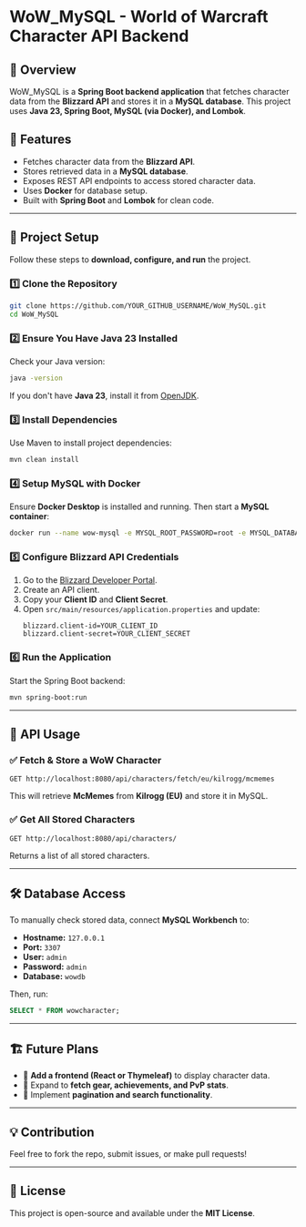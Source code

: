 # WoW_MySQL - World of Warcraft Character API Backend

## 📌 Overview
WoW_MySQL is a **Spring Boot backend application** that fetches character data from the **Blizzard API** and stores it in a **MySQL database**. This project uses **Java 23, Spring Boot, MySQL (via Docker), and Lombok**.

## 🚀 Features
- Fetches character data from the **Blizzard API**.
- Stores retrieved data in a **MySQL database**.
- Exposes REST API endpoints to access stored character data.
- Uses **Docker** for database setup.
- Built with **Spring Boot** and **Lombok** for clean code.

---

## 📂 Project Setup
Follow these steps to **download, configure, and run** the project.

### 1️⃣ **Clone the Repository**
```sh
git clone https://github.com/YOUR_GITHUB_USERNAME/WoW_MySQL.git
cd WoW_MySQL
```

### 2️⃣ **Ensure You Have Java 23 Installed**
Check your Java version:
```sh
java -version
```
If you don't have **Java 23**, install it from [OpenJDK](https://jdk.java.net/23/).

### 3️⃣ **Install Dependencies**
Use Maven to install project dependencies:
```sh
mvn clean install
```

### 4️⃣ **Setup MySQL with Docker**
Ensure **Docker Desktop** is installed and running. Then start a **MySQL container**:
```sh
docker run --name wow-mysql -e MYSQL_ROOT_PASSWORD=root -e MYSQL_DATABASE=wowdb -e MYSQL_USER=admin -e MYSQL_PASSWORD=admin -p 3307:3306 -d mysql:8.0
```

### 5️⃣ **Configure Blizzard API Credentials**
1. Go to the [Blizzard Developer Portal](https://develop.battle.net/).
2. Create an API client.
3. Copy your **Client ID** and **Client Secret**.
4. Open `src/main/resources/application.properties` and update:
   ```properties
   blizzard.client-id=YOUR_CLIENT_ID
   blizzard.client-secret=YOUR_CLIENT_SECRET
   ```

### 6️⃣ **Run the Application**
Start the Spring Boot backend:
```sh
mvn spring-boot:run
```

---

## 📡 API Usage
### ✅ **Fetch & Store a WoW Character**
```http
GET http://localhost:8080/api/characters/fetch/eu/kilrogg/mcmemes
```
This will retrieve **McMemes** from **Kilrogg (EU)** and store it in MySQL.

### ✅ **Get All Stored Characters**
```http
GET http://localhost:8080/api/characters/
```
Returns a list of all stored characters.

---

## 🛠️ **Database Access**
To manually check stored data, connect **MySQL Workbench** to:
- **Hostname:** `127.0.0.1`
- **Port:** `3307`
- **User:** `admin`
- **Password:** `admin`
- **Database:** `wowdb`

Then, run:
```sql
SELECT * FROM wowcharacter;
```

---

## 🏗️ Future Plans
- 🔹 **Add a frontend (React or Thymeleaf)** to display character data.
- 🔹 Expand to **fetch gear, achievements, and PvP stats**.
- 🔹 Implement **pagination and search functionality**.

---

## 💡 Contribution
Feel free to fork the repo, submit issues, or make pull requests!

---

## 📝 License
This project is open-source and available under the **MIT License**.

